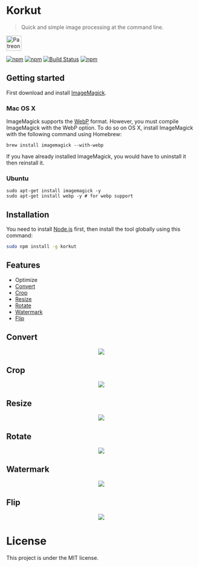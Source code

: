 # Korkut
> Quick and simple image processing at the command line.

<a href="https://www.patreon.com/oguzhaninan">
    <img alt="Patreon" src="https://c5.patreon.com/external/logo/become_a_patron_button.png" height="40" />
</a>

[![npm](https://img.shields.io/npm/v/korkut.svg)](https://www.npmjs.com/package/korkut)
[![npm](https://img.shields.io/npm/l/korkut.svg)](https://github.com/oguzhaninan/korkut/blob/master/LICENSE)
[![Build Status](https://travis-ci.org/oguzhaninan/korkut.svg?branch=master)](https://travis-ci.org/oguzhaninan/korkut)
[![npm](https://img.shields.io/npm/dt/korkut.svg)](https://www.npmjs.com/package/korkut)


## Getting started
First download and install [ImageMagick](http://www.imagemagick.org/).

### Mac OS X
ImageMagick supports the [WebP](https://developers.google.com/speed/webp/) format. However, you must compile ImageMagick with the WebP option. To do so on OS X, install ImageMagick with the following command using Homebrew:

    brew install imagemagick --with-webp
If you have already installed ImageMagick, you would have to uninstall it then reinstall it.

### Ubuntu
    sudo apt-get install imagemagick -y
    sudo apt-get install webp -y # for webp support

## Installation
You need to install [Node.js](https://nodejs.org/en/download/) first, then install the tool globally using this command:

```bash
sudo npm install -g korkut
```

## Features
* Optimize
* [Convert](#convert)
* [Crop](#crop)
* [Resize](#resize)
* [Rotate](#rotate)
* [Watermark](#watermark)
* [Flip](#flip)


## Convert
<p align="center"><img src="https://raw.githubusercontent.com/oguzhaninan/korkut/master/screenshots/convert.gif?raw=true"/></p>

## Crop
<p align="center"><img src="https://raw.githubusercontent.com/oguzhaninan/korkut/master/screenshots/crop.gif?raw=true"/></p>

## Resize
<p align="center"><img src="https://raw.githubusercontent.com/oguzhaninan/korkut/master/screenshots/resize.gif?raw=true"/></p>

## Rotate
<p align="center"><img src="https://raw.githubusercontent.com/oguzhaninan/korkut/master/screenshots/rotate.gif?raw=true"/></p>

## Watermark
<p align="center"><img src="https://raw.githubusercontent.com/oguzhaninan/korkut/master/screenshots/watermark.gif?raw=true"/></p>

## Flip
<p align="center"><img src="https://raw.githubusercontent.com/oguzhaninan/korkut/master/screenshots/flip.gif?raw=true"/></p>

# License
This project is under the MIT license.
